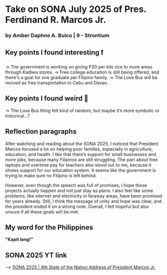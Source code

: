 # Take on SONA July 2025 of Pres. Ferdinand R. Marcos Jr.
### by Amber Daphne A. Buico  |  9 - Strontium

## Key points I found interesting ❗
-> The government is working on giving P20 per kilo rice to more areas through Kadiwa stores.
-> Free college education is still being offered, and there's a goal for one graduate per Filipino family.
-> The Love Bus will be revived as free transportation in Cebu and Davao.

## Key points I found weird 🤔
-> The Love Bus thing felt kind of random, but maybe it’s more symbolic or historical...?

## Reflection paragraphs
After watching and reading about the SONA 2025, I noticed that President Marcos focused a lot on helping poor families, especially in agriculture, education, and health. I like that there’s support for small businesses and more jobs, because many Filipinos are still struggling. The part about free laptops and overtime pay for teachers also stood out to me, because it shows support for our education system. It seems like the government is trying to make sure no Filipino is left behind.

However, even though the speech was full of promises, I hope these projects actually happen and not just stay as plans. I also feel like some problems, like internet and electricity in faraway areas, have been promised for years already. Still, I think the message of unity and hope was clear, and the president ended it on a strong note. Overall, I felt hopeful but also unsure if all these goals will be met.

## My word for the Philippines
**"Kapit lang!"**

## SONA 2025 YT link
--> [SONA 2025 | 4th State of the Nation Address of President Marcos Jr.](https://www.youtube.com/live/x8X1IN4U_9I?si=WE-dDHAmciHBCozd)

